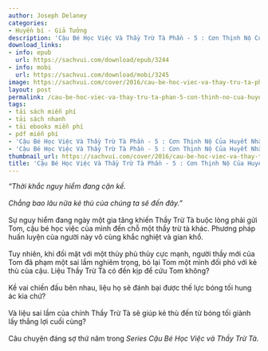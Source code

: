 ```yaml
---
author: Joseph Delaney
categories:
- Huyền bí - Giả Tưởng
description: 'Cậu Bé Học Việc Và Thầy Trừ Tà Phần - 5 : Cơn Thịnh Nộ Của Huyết Nhãn'
download_links:
- info: epub
  url: https://sachvui.com/download/epub/3244
- info: mobi
  url: https://sachvui.com/download/mobi/3245
image: https://sachvui.com/cover/2016/cau-be-hoc-viec-va-thay-tru-ta-phan-5-con-thinh-no-cua-huyet-nhan.jpg
layout: post
permalink: /cau-be-hoc-viec-va-thay-tru-ta-phan-5-con-thinh-no-cua-huyet-nhan.html
tags:
- tải sách miễn phí
- tải sách nhanh
- tải ebooks miễn phí
- pdf miễn phí
- 'Cậu Bé Học Việc Và Thầy Trừ Tà Phần - 5 : Cơn Thịnh Nộ Của Huyết Nhãn ebook'
- 'Cậu Bé Học Việc Và Thầy Trừ Tà Phần - 5 : Cơn Thịnh Nộ Của Huyết Nhãn pdf'
thumbnail_url: https://sachvui.com/cover/2016/cau-be-hoc-viec-va-thay-tru-ta-phan-5-con-thinh-no-cua-huyet-nhan.jpg
title: 'Cậu Bé Học Việc Và Thầy Trừ Tà Phần - 5 : Cơn Thịnh Nộ Của Huyết Nhãn'
---
```


 <div class="item-desc text-justify"> <p><em><em>“Thời khắc nguy hiểm đang cận kề.</em><br><br><em>Chẳng bao lâu nữa kẻ thù của chúng ta sẽ đến đây.”</em></em><br><br>Sự nguy hiểm đang ngày một gia tăng khiến Thầy Trừ Tà buộc lòng phải gửi Tom, cậu bé học việc của mình đến chỗ một thầy trừ tà khác. Phương pháp huấn luyện của người này vô cùng khắc nghiệt và gian khổ.<br><br>Tuy nhiên, khi đối mặt với một thủy phù thủy cực mạnh, người thầy mới của Tom đã phạm một sai lầm nghiêm trọng, bỏ lại Tom một mình đối phó với kẻ thù của cậu. Liệu Thầy Trừ Tà có đến kịp để cứu Tom không?<br><br>Kề vai chiến đấu bên nhau, liệu họ sẽ đánh bại được thế lực bóng tối hung ác kia chứ?<br><br>Và liệu sai lầm của chính Thầy Trừ Tà sẽ giúp kẻ thù đến từ bóng tối giành lấy thắng lợi cuối cùng?<br><br>Câu chuyện đáng sợ thứ năm trong <em>Series Cậu Bé Học Việc và Thầy Trừ Tà.</em></p> </div>